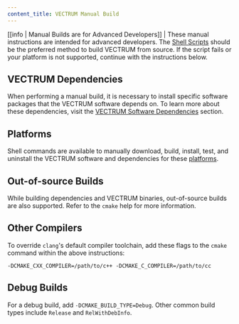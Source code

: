 ```yaml
---
content_title: VECTRUM Manual Build
---
```


[[info | Manual Builds are for Advanced Developers]]
| These manual instructions are intended for advanced developers. The [Shell Scripts](../01_shell-scripts/index.md) should be the preferred method to build VECTRUM from source. If the script fails or your platform is not supported, continue with the instructions below.

## VECTRUM Dependencies

When performing a manual build, it is necessary to install specific software packages that the VECTRUM software depends on. To learn more about these dependencies, visit the [VECTRUM Software Dependencies](./00-dependencies.md) section.

## Platforms

Shell commands are available to manually download, build, install, test, and uninstall the VECTRUM software and dependencies for these [platforms](03_platforms/index.md).

## Out-of-source Builds

While building dependencies and VECTRUM binaries, out-of-source builds are also supported. Refer to the `cmake` help for more information.

## Other Compilers

To override `clang`'s default compiler toolchain, add these flags to the `cmake` command within the above instructions:

`-DCMAKE_CXX_COMPILER=/path/to/c++ -DCMAKE_C_COMPILER=/path/to/cc`

## Debug Builds

For a debug build, add `-DCMAKE_BUILD_TYPE=Debug`. Other common build types include `Release` and `RelWithDebInfo`.
